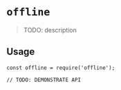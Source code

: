 # `offline`

> TODO: description

## Usage

```
const offline = require('offline');

// TODO: DEMONSTRATE API
```

